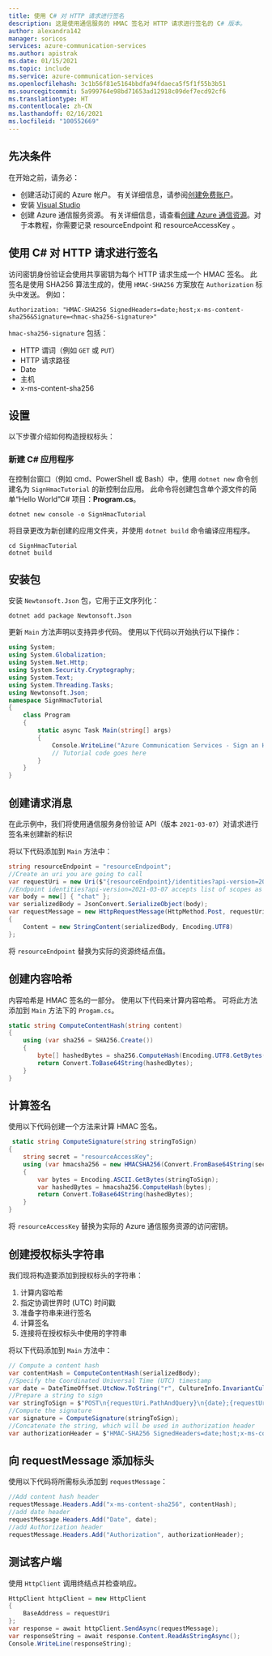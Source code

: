 ```yaml
---
title: 使用 C# 对 HTTP 请求进行签名
description: 这是使用通信服务的 HMAC 签名对 HTTP 请求进行签名的 C# 版本。
author: alexandra142
manager: soricos
services: azure-communication-services
ms.author: apistrak
ms.date: 01/15/2021
ms.topic: include
ms.service: azure-communication-services
ms.openlocfilehash: 3c1b56f81e5164bbdfa94fdaeca5f5f1f55b3b51
ms.sourcegitcommit: 5a999764e98bd71653ad12918c09def7ecd92cf6
ms.translationtype: HT
ms.contentlocale: zh-CN
ms.lasthandoff: 02/16/2021
ms.locfileid: "100552669"
---
```

## <a name="prerequisites"></a>先决条件

在开始之前，请务必：
- 创建活动订阅的 Azure 帐户。 有关详细信息，请参阅[创建免费账户](https://azure.microsoft.com/free/?WT.mc_id=A261C142F)。 
- 安装 [Visual Studio](https://visualstudio.microsoft.com/downloads/) 
- 创建 Azure 通信服务资源。 有关详细信息，请查看[创建 Azure 通信资源](../../quickstarts/create-communication-resource.md)。对于本教程，你需要记录 resourceEndpoint 和 resourceAccessKey 。



## <a name="sign-an-http-request-with-c"></a>使用 C# 对 HTTP 请求进行签名
访问密钥身份验证会使用共享密钥为每个 HTTP 请求生成一个 HMAC 签名。 此签名是使用 SHA256 算法生成的，使用 `HMAC-SHA256` 方案放在 `Authorization` 标头中发送。 例如：

```
Authorization: "HMAC-SHA256 SignedHeaders=date;host;x-ms-content-sha256&Signature=<hmac-sha256-signature>"
```

`hmac-sha256-signature` 包括： 

- HTTP 谓词（例如 `GET` 或 `PUT`）
- HTTP 请求路径
- Date
- 主机
- x-ms-content-sha256

## <a name="setting-up"></a>设置
以下步骤介绍如何构造授权标头：

### <a name="create-a-new-c-application"></a>新建 C# 应用程序

在控制台窗口（例如 cmd、PowerShell 或 Bash）中，使用 `dotnet new` 命令创建名为 `SignHmacTutorial` 的新控制台应用。 此命令将创建包含单个源文件的简单“Hello World”C# 项目：**Program.cs**。

```console
dotnet new console -o SignHmacTutorial
```

将目录更改为新创建的应用文件夹，并使用 `dotnet build` 命令编译应用程序。

```console
cd SignHmacTutorial
dotnet build
```

## <a name="install-the-package"></a>安装包

安装 `Newtonsoft.Json` 包，它用于正文序列化：

```console
dotnet add package Newtonsoft.Json
```

更新 `Main` 方法声明以支持异步代码。 使用以下代码以开始执行以下操作：

```csharp
using System;
using System.Globalization;
using System.Net.Http;
using System.Security.Cryptography;
using System.Text;
using System.Threading.Tasks;
using Newtonsoft.Json;
namespace SignHmacTutorial
{
    class Program
    {
        static async Task Main(string[] args)
        {
            Console.WriteLine("Azure Communication Services - Sign an HTTP request Tutorial");
            // Tutorial code goes here
        }
    }
}

```
## <a name="create-a-request-message"></a>创建请求消息

在此示例中，我们将使用通信服务身份验证 API（版本 `2021-03-07`）对请求进行签名来创建新的标识

将以下代码添加到 `Main` 方法中：

```csharp
string resourceEndpoint = "resourceEndpoint";
//Create an uri you are going to call
var requestUri = new Uri($"{resourceEndpoint}/identities?api-version=2021-03-07");
//Endpoint identities?api-version=2021-03-07 accepts list of scopes as a body
var body = new[] { "chat" }; 
var serializedBody = JsonConvert.SerializeObject(body);
var requestMessage = new HttpRequestMessage(HttpMethod.Post, requestUri)
{
    Content = new StringContent(serializedBody, Encoding.UTF8)
};
```

将 `resourceEndpoint` 替换为实际的资源终结点值。

## <a name="create-content-hash"></a>创建内容哈希

内容哈希是 HMAC 签名的一部分。 使用以下代码来计算内容哈希。 可将此方法添加到 `Main` 方法下的 `Progam.cs`。

```csharp
static string ComputeContentHash(string content)
{
    using (var sha256 = SHA256.Create())
    {
        byte[] hashedBytes = sha256.ComputeHash(Encoding.UTF8.GetBytes(content));
        return Convert.ToBase64String(hashedBytes);
    }
}
```

## <a name="compute-a-signature"></a>计算签名
使用以下代码创建一个方法来计算 HMAC 签名。

```csharp
 static string ComputeSignature(string stringToSign)
{
    string secret = "resourceAccessKey";
    using (var hmacsha256 = new HMACSHA256(Convert.FromBase64String(secret)))
    {
        var bytes = Encoding.ASCII.GetBytes(stringToSign);
        var hashedBytes = hmacsha256.ComputeHash(bytes);
        return Convert.ToBase64String(hashedBytes);
    }
}
```

将 `resourceAccessKey` 替换为实际的 Azure 通信服务资源的访问密钥。

## <a name="create-an-authorization-header-string"></a>创建授权标头字符串

我们现将构造要添加到授权标头的字符串：

1. 计算内容哈希
2. 指定协调世界时 (UTC) 时间戳
3. 准备字符串来进行签名
4. 计算签名
5. 连接将在授权标头中使用的字符串
 
将以下代码添加到 `Main` 方法中：

```csharp
// Compute a content hash
var contentHash = ComputeContentHash(serializedBody);
//Specify the Coordinated Universal Time (UTC) timestamp
var date = DateTimeOffset.UtcNow.ToString("r", CultureInfo.InvariantCulture);
//Prepare a string to sign
var stringToSign = $"POST\n{requestUri.PathAndQuery}\n{date};{requestUri.Authority};{contentHash}";
//Compute the signature
var signature = ComputeSignature(stringToSign);
//Concatenate the string, which will be used in authorization header
var authorizationHeader = $"HMAC-SHA256 SignedHeaders=date;host;x-ms-content-sha256&Signature={signature}";
```

## <a name="add-headers-to-requestmessage"></a>向 requestMessage 添加标头

使用以下代码将所需标头添加到 `requestMessage`：

```csharp
//Add content hash header
requestMessage.Headers.Add("x-ms-content-sha256", contentHash);
//add date header
requestMessage.Headers.Add("Date", date);
//add Authorization header
requestMessage.Headers.Add("Authorization", authorizationHeader);
```

## <a name="test-the-client"></a>测试客户端
使用 `HttpClient` 调用终结点并检查响应。

```csharp
HttpClient httpClient = new HttpClient
{
    BaseAddress = requestUri
};
var response = await httpClient.SendAsync(requestMessage);
var responseString = await response.Content.ReadAsStringAsync();
Console.WriteLine(responseString);
```
